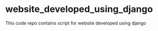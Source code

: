 # website_developed_using_django
 This code repo contains script for website developed using django
